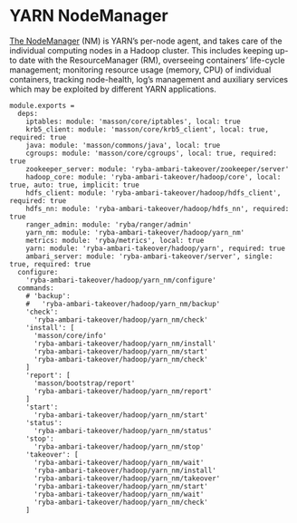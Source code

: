 
# YARN NodeManager

[The NodeManager](http://hadoop.apache.org/docs/current/hadoop-yarn/hadoop-yarn-site/YARN.htm) (NM) is YARN’s per-node agent,
and takes care of the individual
computing nodes in a Hadoop cluster. This includes keeping up-to date with the
ResourceManager (RM), overseeing containers’ life-cycle management; monitoring
resource usage (memory, CPU) of individual containers, tracking node-health,
log’s management and auxiliary services which may be exploited by different YARN
applications.

    module.exports =
      deps:
        iptables: module: 'masson/core/iptables', local: true
        krb5_client: module: 'masson/core/krb5_client', local: true, required: true
        java: module: 'masson/commons/java', local: true
        cgroups: module: 'masson/core/cgroups', local: true, required: true
        zookeeper_server: module: 'ryba-ambari-takeover/zookeeper/server'
        hadoop_core: module: 'ryba-ambari-takeover/hadoop/core', local: true, auto: true, implicit: true
        hdfs_client: module: 'ryba-ambari-takeover/hadoop/hdfs_client', required: true
        hdfs_nn: module: 'ryba-ambari-takeover/hadoop/hdfs_nn', required: true
        ranger_admin: module: 'ryba/ranger/admin'
        yarn_nm: module: 'ryba-ambari-takeover/hadoop/yarn_nm'
        metrics: module: 'ryba/metrics', local: true
        yarn: module: 'ryba-ambari-takeover/hadoop/yarn', required: true
        ambari_server: module: 'ryba-ambari-takeover/server', single: true, required: true
      configure:
        'ryba-ambari-takeover/hadoop/yarn_nm/configure'
      commands:
        # 'backup':
        #   'ryba-ambari-takeover/hadoop/yarn_nm/backup'
        'check':
          'ryba-ambari-takeover/hadoop/yarn_nm/check'
        'install': [
          'masson/core/info'
          'ryba-ambari-takeover/hadoop/yarn_nm/install'
          'ryba-ambari-takeover/hadoop/yarn_nm/start'
          'ryba-ambari-takeover/hadoop/yarn_nm/check'
        ]
        'report': [
          'masson/bootstrap/report'
          'ryba-ambari-takeover/hadoop/yarn_nm/report'
        ]
        'start':
          'ryba-ambari-takeover/hadoop/yarn_nm/start'
        'status':
          'ryba-ambari-takeover/hadoop/yarn_nm/status'
        'stop':
          'ryba-ambari-takeover/hadoop/yarn_nm/stop'
        'takeover': [
          'ryba-ambari-takeover/hadoop/yarn_nm/wait'
          'ryba-ambari-takeover/hadoop/yarn_nm/install'
          'ryba-ambari-takeover/hadoop/yarn_nm/takeover'
          'ryba-ambari-takeover/hadoop/yarn_nm/start'
          'ryba-ambari-takeover/hadoop/yarn_nm/wait'
          'ryba-ambari-takeover/hadoop/yarn_nm/check'
        ]
